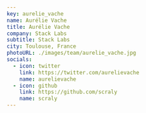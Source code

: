 ```yaml
---
key: aurelie_vache
name: Aurélie Vache
title: Aurélie Vache
company: Stack Labs
subtitle: Stack Labs
city: Toulouse, France
photoURL: ./images/team/aurelie_vache.jpg
socials:
  - icon: twitter
    link: https://twitter.com/aurelievache
    name: aurelievache
  - icon: github
    link: https://github.com/scraly
    name: scraly
---
```


